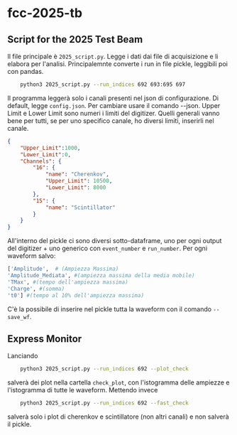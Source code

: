 # fcc-2025-tb

## Script for the 2025 Test Beam

Il file principale è `2025_script.py`. 
Legge i dati dai file di acquisizione e li elabora per l'analisi. Principalemnte converte i run in file pickle, leggibili poi con pandas. 
```bash
    python3 2025_script.py --run_indices 692 693:695 697
```
Il programma leggerà solo i canali presenti nel json di configurazione. Di default, legge `config.json`. Per cambiare usare il comando --json.
Upper Limit e Lower Limit sono numeri i limiti del digitizer. Quelli generali vanno bene per tutti, se per uno specifico canale, ho diversi limiti, inserirli nel canale.
```json
{
    "Upper_Limit":1000,
    "Lower_Limit":0,
    "Channels": {
        "16": {
            "name": "Cherenkov", 
            "Upper_Limit": 10500,
            "Lower_Limit": 8000
        },
        "15": {
            "name": "Scintillator"
        }
    }
}
```


All'interno del pickle ci sono diversi sotto-dataframe, uno per ogni output del digitizer + uno generico con `event_number` e `run_number`.
Per ogni waveform salvo:
```python
['Amplitude',  # (Ampiezza Massima)
'Amplitude_Mediata', #(ampiezza massima della media mobile)
'TMax', #(tempo dell'ampiezza massima)
'Charge', #(somma)
't0'] #(tempo al 10% dell'ampiezza massima)
```
C'è la possibile di inserire nel pickle tutta la waveform con il comando `--save_wf`.

## Express Monitor
Lanciando
```bash
    python3 2025_script.py --run_indices 692 --plot_check
```
salverà dei plot nella cartella `check_plot`, con l'istogramma delle ampiezze e l'istogramma di tutte le waveform. 
Mettendo invece 
```bash
    python3 2025_script.py --run_indices 692 --fast_check
```
salverà solo i plot di cherenkov e scintillatore (non altri canali) e non salverà il pickle.
